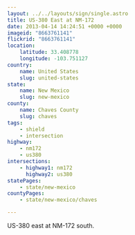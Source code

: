 ```yaml
---
layout: ../../layouts/sign/single.astro
title: US-380 East at NM-172
date: 2013-04-14 14:24:51 +0000 +0000
imageid: "8663761141"
flickrid: "8663761141"
location:
    latitude: 33.408778
    longitude: -103.751127
country:
    name: United States
    slug: united-states
state:
    name: New Mexico
    slug: new-mexico
county:
    name: Chaves County
    slug: chaves
tags:
    - shield
    - intersection
highway:
    - nm172
    - us380
intersections:
    - highway1: nm172
      highway2: us380
statePages:
    - state/new-mexico
countyPages:
    - state/new-mexico/chaves

---
```

US-380 east at NM-172 south.